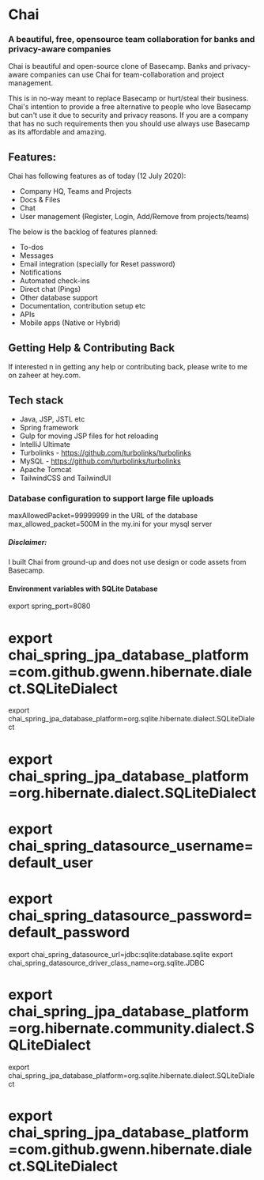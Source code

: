 # Chai
### A beautiful, free, opensource team collaboration for banks and privacy-aware companies
Chai is beautiful and open-source clone of Basecamp. Banks and privacy-aware companies can use Chai for team-collaboration and project management.

This is in no-way meant to replace Basecamp or hurt/steal their business.
Chai's intention to provide a free alternative to people who love Basecamp but can't use it due to security and privacy reasons.
If you are a company that has no such requirements then you should use always use Basecamp as its affordable and amazing.

## Features:
Chai has following features as of today (12 July 2020):
- Company HQ, Teams and Projects
- Docs & Files
- Chat
- User management (Register, Login, Add/Remove from projects/teams)

The below is the backlog of features planned:
- To-dos
- Messages
- Email integration (specially for Reset password)
- Notifications
- Automated check-ins
- Direct chat (Pings)
- Other database support
- Documentation, contribution setup etc
- APIs
- Mobile apps (Native or Hybrid)

## Getting Help & Contributing Back
If interested n in getting any help or contributing back, please write to me on zaheer at hey.com.


## Tech stack
* Java, JSP, JSTL etc
* Spring framework
* Gulp for moving JSP files for hot reloading
* IntelliJ Ultimate
* Turbolinks - https://github.com/turbolinks/turbolinks
* MySQL - https://github.com/turbolinks/turbolinks
* Apache Tomcat
* TailwindCSS and TailwindUI


### Database configuration to support large file uploads
maxAllowedPacket=99999999 in the URL of the database
max_allowed_packet=500M in the my.ini for your mysql server


##### Disclaimer:
I built Chai from ground-up and does not use design or code assets from Basecamp.


#### Environment variables with SQLite Database

export spring_port=8080
# export chai_spring_jpa_database_platform=com.github.gwenn.hibernate.dialect.SQLiteDialect
export chai_spring_jpa_database_platform=org.sqlite.hibernate.dialect.SQLiteDialect
# export chai_spring_jpa_database_platform=org.hibernate.dialect.SQLiteDialect
# export chai_spring_datasource_username=default_user
# export chai_spring_datasource_password=default_password
export chai_spring_datasource_url=jdbc:sqlite:database.sqlite
export chai_spring_datasource_driver_class_name=org.sqlite.JDBC
# export chai_spring_jpa_database_platform=org.hibernate.community.dialect.SQLiteDialect
export chai_spring_jpa_database_platform=org.sqlite.hibernate.dialect.SQLiteDialect
# export chai_spring_jpa_database_platform=com.github.gwenn.hibernate.dialect.SQLiteDialect
